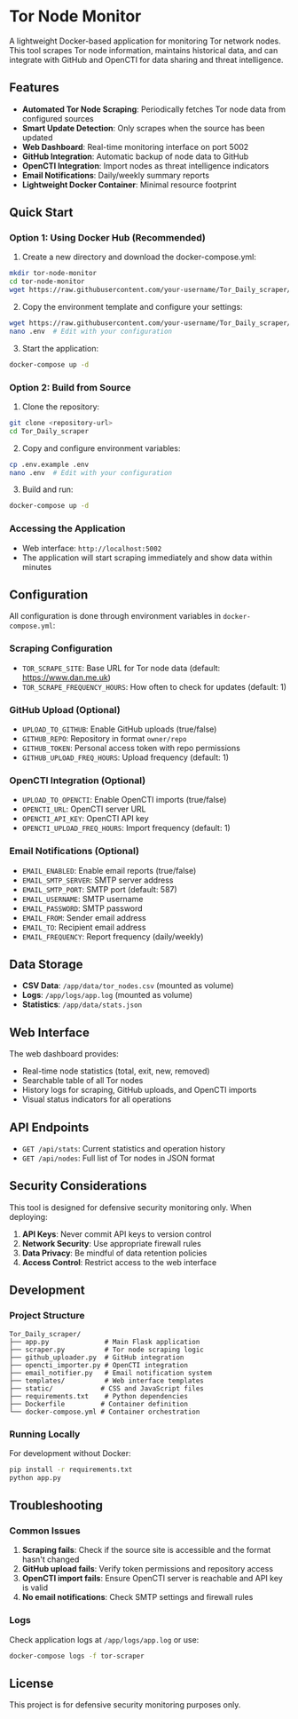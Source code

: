 # Tor Node Monitor

A lightweight Docker-based application for monitoring Tor network nodes. This tool scrapes Tor node information, maintains historical data, and can integrate with GitHub and OpenCTI for data sharing and threat intelligence.

## Features

- **Automated Tor Node Scraping**: Periodically fetches Tor node data from configured sources
- **Smart Update Detection**: Only scrapes when the source has been updated
- **Web Dashboard**: Real-time monitoring interface on port 5002
- **GitHub Integration**: Automatic backup of node data to GitHub
- **OpenCTI Integration**: Import nodes as threat intelligence indicators
- **Email Notifications**: Daily/weekly summary reports
- **Lightweight Docker Container**: Minimal resource footprint

## Quick Start

### Option 1: Using Docker Hub (Recommended)

1. Create a new directory and download the docker-compose.yml:
```bash
mkdir tor-node-monitor
cd tor-node-monitor
wget https://raw.githubusercontent.com/your-username/Tor_Daily_scraper/main/docker-compose.yml
```

2. Copy the environment template and configure your settings:
```bash
wget https://raw.githubusercontent.com/your-username/Tor_Daily_scraper/main/.env.example -O .env
nano .env  # Edit with your configuration
```

3. Start the application:
```bash
docker-compose up -d
```

### Option 2: Build from Source

1. Clone the repository:
```bash
git clone <repository-url>
cd Tor_Daily_scraper
```

2. Copy and configure environment variables:
```bash
cp .env.example .env
nano .env  # Edit with your configuration
```

3. Build and run:
```bash
docker-compose up -d
```

### Accessing the Application

- Web interface: `http://localhost:5002`
- The application will start scraping immediately and show data within minutes

## Configuration

All configuration is done through environment variables in `docker-compose.yml`:

### Scraping Configuration
- `TOR_SCRAPE_SITE`: Base URL for Tor node data (default: https://www.dan.me.uk)
- `TOR_SCRAPE_FREQUENCY_HOURS`: How often to check for updates (default: 1)

### GitHub Upload (Optional)
- `UPLOAD_TO_GITHUB`: Enable GitHub uploads (true/false)
- `GITHUB_REPO`: Repository in format `owner/repo`
- `GITHUB_TOKEN`: Personal access token with repo permissions
- `GITHUB_UPLOAD_FREQ_HOURS`: Upload frequency (default: 1)

### OpenCTI Integration (Optional)
- `UPLOAD_TO_OPENCTI`: Enable OpenCTI imports (true/false)
- `OPENCTI_URL`: OpenCTI server URL
- `OPENCTI_API_KEY`: OpenCTI API key
- `OPENCTI_UPLOAD_FREQ_HOURS`: Import frequency (default: 1)

### Email Notifications (Optional)
- `EMAIL_ENABLED`: Enable email reports (true/false)
- `EMAIL_SMTP_SERVER`: SMTP server address
- `EMAIL_SMTP_PORT`: SMTP port (default: 587)
- `EMAIL_USERNAME`: SMTP username
- `EMAIL_PASSWORD`: SMTP password
- `EMAIL_FROM`: Sender email address
- `EMAIL_TO`: Recipient email address
- `EMAIL_FREQUENCY`: Report frequency (daily/weekly)

## Data Storage

- **CSV Data**: `/app/data/tor_nodes.csv` (mounted as volume)
- **Logs**: `/app/logs/app.log` (mounted as volume)
- **Statistics**: `/app/data/stats.json`

## Web Interface

The web dashboard provides:
- Real-time node statistics (total, exit, new, removed)
- Searchable table of all Tor nodes
- History logs for scraping, GitHub uploads, and OpenCTI imports
- Visual status indicators for all operations

## API Endpoints

- `GET /api/stats`: Current statistics and operation history
- `GET /api/nodes`: Full list of Tor nodes in JSON format

## Security Considerations

This tool is designed for defensive security monitoring only. When deploying:

1. **API Keys**: Never commit API keys to version control
2. **Network Security**: Use appropriate firewall rules
3. **Data Privacy**: Be mindful of data retention policies
4. **Access Control**: Restrict access to the web interface

## Development

### Project Structure
```
Tor_Daily_scraper/
├── app.py              # Main Flask application
├── scraper.py          # Tor node scraping logic
├── github_uploader.py  # GitHub integration
├── opencti_importer.py # OpenCTI integration
├── email_notifier.py   # Email notification system
├── templates/          # Web interface templates
├── static/            # CSS and JavaScript files
├── requirements.txt    # Python dependencies
├── Dockerfile         # Container definition
└── docker-compose.yml # Container orchestration
```

### Running Locally

For development without Docker:
```bash
pip install -r requirements.txt
python app.py
```

## Troubleshooting

### Common Issues

1. **Scraping fails**: Check if the source site is accessible and the format hasn't changed
2. **GitHub upload fails**: Verify token permissions and repository access
3. **OpenCTI import fails**: Ensure OpenCTI server is reachable and API key is valid
4. **No email notifications**: Check SMTP settings and firewall rules

### Logs

Check application logs at `/app/logs/app.log` or use:
```bash
docker-compose logs -f tor-scraper
```

## License

This project is for defensive security monitoring purposes only.